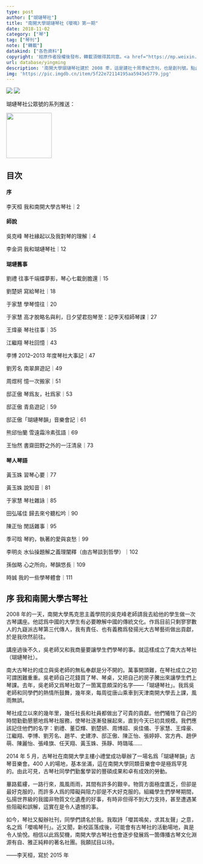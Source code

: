 ```yaml
---
type: post
author: ["瑚璉琴社"]
title: "南開大學瑚璉琴社《嚶鳴》第一期"
date: 2018-11-02
category: ["琴"]
tag: ["琴刊"]
note: ["轉載"]
datakind: ["各色資料"]
copyright: '經原作者授權後發布，轉載須徵得其同意。<a href="https://mp.weixin.qq.com/s/vQCAo-fnsXG0nn_L0xhyMw" target="\_blank">社刊｜<v>嘤鸣</v>第一期</a>，瑚璉琴社公眾號'
url: database/yingming
description: '南開大學瑚璉琴社建於 2008 秊，這是建社十周秊紀念刊，也是創刊號。點此下載 <a href="https://github.com/kujihhoe/blog-files/raw/master/瑚璉琴社社刊.pdf" target="_blank">PDF</a>。非常感謝社長提供，PDF 爲未刪圖片版，打印出來的刪了圖片'
img: 'https://pic.imgdb.cn/item/5f22e72114195aa5943e5779.jpg'
---
```


<img src="https://pic.imgdb.cn/pic/5be2fde79dc6d6b928f1a376">

<img src="https://pic.imgdb.cn/pic/5be2fdef9dc6d6b928f1a377">

瑚璉琴社公眾號的系列推送：

<img src="https://pic.imgdb.cn/pic/5be2fdf99dc6d6b928f1a378" width="120">

## 目次

#### 序

李天桓  我和南開大學古琴社｜2

#### 師說

吳克峰  琴社緣起以及我對琴的理解｜4

李金洞  我和瑚璉琴社｜12

#### 瑚璉舊事

劉禮  往事千端蝶夢影，琴心七載劍膽還｜15

劉楚妍  寫給琴社｜18

于家慧  學琴憶往｜20

于家慧  高才脫略名與利，日夕望君抱琴至：記李天桓師琴課｜27

王煒豪  琴社往事｜35

江繼翔  琴社回憶｜43

李博  2012–2013 年度琴社大事記｜47

劉芳名  南翠屏遊記｜49

周煜柯  憶一次搬家｜51

邸正傲  琴爲友，社爲家｜53

邸正傲  青島遊記｜59

邸正傲「瑚璉琴韻」音樂會記｜61

熊邱怡蘭  雪遠霜泠素弦語｜69

王怡然  書齋田野之外的一汪清泉｜73

#### 琴人琴語

黃玉姝  習琴心要｜77

黃玉姝  說知音｜81

于家慧  琴社雜詠｜85

田弘瑤佳  歸去來兮聽松吟｜90

陳正怡  閒話雜事｜95

季可晗  琴約，執著的愛與哀愁｜99

李明炎  水仙操題解之義理闡釋（由古琴談到哲學）｜102

孫伽略  心之所向，琴韻悠長｜109

時誠  我的一些學琴體會｜111

## 序 我和南開大學古琴社

2008 年的一天，南開大學馬克思主義學院的吳克峰老師請我去給他的學生做一次古琴講座。他認爲中國的大學生有必要瞭解中國的傳統文化。作爲目前只剩寥寥數人的九嶷派古琴第三代傳人，我有責任、也有義務爲發揚光大古琴藝術做出貢獻，於是我欣然前往。

講座過後不久，吳老師又和我商量要讓學生們學琴的事。就這樣成立了南大古琴社（瑚璉琴社）。

南大古琴社的成立與吳老師的無私奉獻是分不開的。萬事開頭難，在琴社成立之初可謂困難重重。吳老師自己花錢買了琴、琴桌，又把自己的房子騰出來讓學生們上琴課。去年，吳老師又爲琴社取了一箇寓意頗深的名字——「瑚璉琴社」。我爲吳老師和同學們的熱情所鼓舞，幾年來，每周從唐山乘車到天津南開大學去上課，風雨無誤。

琴社成立以來的幾年里，幾任社長和社員都做出了可貴的貢獻。他們犧牲了自己的時間勤勤懇懇地爲琴社服務，使琴社逐漸發展起來，直到今天已初具規模。我們應該記住他們的名字：劉禮、董亞輝、劉楚妍、周博超、吳佳儀、于家慧、王煒豪、江繼翔、李博、劉芳名、趙芊、史建浡、邸正傲、陳正怡、張婷婷、宮方冉、趙伊萌、陳麗怡、張峰旗、任天翔、黃玉姝、孫靜、時璐瑤……

2014 年 5 月，古琴社在南開大學主樓小禮堂成功舉辦了一場名爲「瑚璉琴韻」古琴音樂會。400 人的場地，基本坐滿，這在南開大學同類音樂會中是極爲罕見的。由此可見，古琴社同學們勤奮學習的豐碩成果和卓有成效的勞動。

蓽路藍縷，一路行來，風風雨雨，其間有許多的艱辛。物質方面極度匱乏，但卻是最好克服的，而許多人爲的障礙與阻力卻是不大好克服的。組織學生們學琴期間，弘揚世界級的我國非物質文化遺產的好事，有時非但得不到大力支持，甚至遭遇某些阻礙和誤解，這實在是令人遺憾的事。

如今，琴社又擬辦社刊，同學們請名於我。我取<v>詩</v>「嚶其鳴矣，求其友聲」之意，名之爲「嚶鳴琴刊」。近又聞，新校區落成後，可能會有古琴社的活動場地，眞是令人愉悅。相信以此爲契機，南開大學古琴社也會逐步發展爲一箇傳播古琴文化淵源有自、雅正純粹的著名社團。我願拭目以待。

——李天桓，寫於 2015 年
